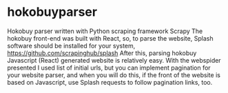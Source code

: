 # hokobuyparser
Hokobuy parser written with Python scraping framework Scrapy
The hokobuy front-end was built with React, so, to parse the website, Splash software should be installed for your system, https://github.com/scrapinghub/splash
After this, parsing hokobuy Javascript (React) generated website is relatively easy.
With the webspider presented I used list of initial urls, but you can implement pagination for your website parser, and when you will do this, if the front of the website is based on Javascript, use Splash requests to follow pagination links, too.
